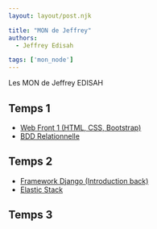 ```yaml
---
layout: layout/post.njk

title: "MON de Jeffrey"
authors:
  - Jeffrey Edisah

tags: ['mon_node']
---
```


<!-- début résumé -->

Les MON de Jeffrey EDISAH

<!-- fin résumé -->

## Temps 1

 - [Web Front 1 (HTML, CSS, Bootstrap)](./mons/webfront1)
 - [BDD Relationnelle](./mons/bddr)

## Temps 2

- [Framework Django (Introduction back)](./mons/django)
- [Elastic Stack](./mons/elastic)

## Temps 3
